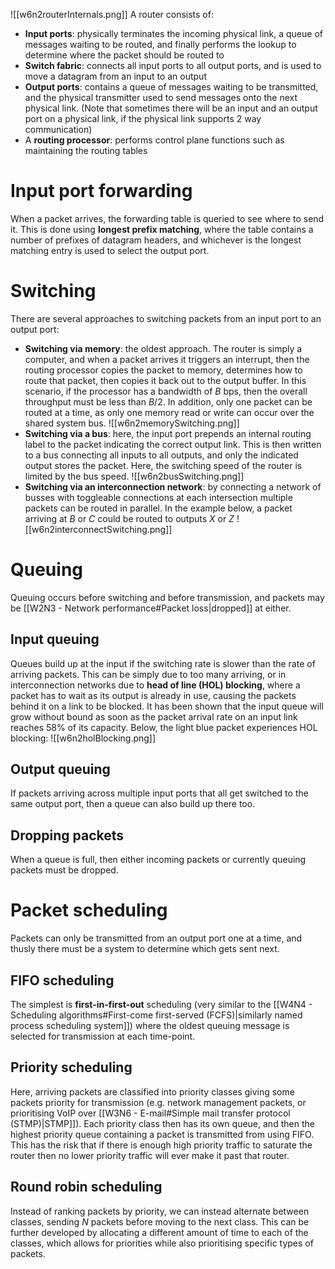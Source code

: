 ![[w6n2routerInternals.png]]
A router consists of:
- **Input ports**: physically terminates the incoming physical link, a queue of messages waiting to be routed, and finally performs the lookup to determine where the packet should be routed to
- **Switch fabric**: connects all input ports to all output ports, and is used to move a datagram from an input to an output
- **Output ports**: contains a queue of messages waiting to be transmitted, and the physical transmitter used to send messages onto the next physical link. (Note that sometimes there will be an input and an output port on a physical link, if the physical link supports 2 way communication)
- A **routing processor**: performs control plane functions such as maintaining the routing tables
# Input port forwarding
When a packet arrives, the forwarding table is queried to see where to send it. This is done using **longest prefix matching**, where the table contains a number of prefixes of datagram headers, and whichever is the longest matching entry is used to select the output port.
# Switching
There are several approaches to switching packets from an input port to an output port:
- **Switching via memory**: the oldest approach. The router is simply a computer, and when a packet arrives it triggers an interrupt, then the routing processor copies the packet to memory, determines how to route that packet, then copies it back out to the output buffer. In this scenario, if the processor has a bandwidth of $B$ bps, then the overall throughput must be less than $B/2$. In addition, only one packet can be routed at a time, as only one memory read or write can occur over the shared system bus.
  ![[w6n2memorySwitching.png]]
- **Switching via a bus**: here, the input port prepends an internal routing label to the packet indicating the correct output link. This is then written to a bus connecting all inputs to all outputs, and only the indicated output stores the packet. Here, the switching speed of the router is limited by the bus speed.
  ![[w6n2busSwitching.png]]
- **Switching via an interconnection network**: by connecting a network of busses with toggleable connections at each intersection multiple packets can be routed in parallel. In the example below, a packet arriving at $B$ or $C$ could be routed to outputs $X$ or $Z$
  ![[w6n2interconnectSwitching.png]]
# Queuing
Queuing occurs before switching and before transmission, and packets may be [[W2N3 - Network performance#Packet loss|dropped]] at either.
## Input queuing
Queues build up at the input if the switching rate is slower than the rate of arriving packets. This can be simply due to too many arriving, or in interconnection networks due to **head of line (HOL) blocking**, where a packet has to wait as its output is already in use, causing the packets behind it on a link to be blocked. It has been shown that the input queue will grow without bound as soon as the packet arrival rate on an input link reaches 58% of its capacity. Below, the light blue packet experiences HOL blocking:
![[w6n2holBlocking.png]]
## Output queuing
If packets arriving across multiple input ports that all get switched to the same output port, then a queue can also build up there too.
## Dropping packets
When a queue is full, then either incoming packets or currently queuing packets must be dropped.
# Packet scheduling
Packets can only be transmitted from an output port one at a time, and thusly there must be a system to determine which gets sent next.
## FIFO scheduling
The simplest is **first-in-first-out** scheduling (very similar to the [[W4N4 - Scheduling algorithms#First-come first-served (FCFS)|similarly named process scheduling system]]) where the oldest queuing message is selected for transmission at each time-point.
## Priority scheduling
Here, arriving packets are classified into priority classes giving some packets priority for transmission (e.g. network management packets, or prioritising VoIP over [[W3N6 - E-mail#Simple mail transfer protocol (STMP)|STMP]]). Each priority class then has its own queue, and then the highest priority queue containing a packet is transmitted from using FIFO. This has the risk that if there is enough high priority traffic to saturate the router then no lower priority traffic will ever make it past that router.
## Round robin scheduling
Instead of ranking packets by priority, we can instead alternate between classes, sending $N$ packets before moving to the next class. This can be further developed by allocating a different amount of time to each of the classes, which allows for priorities while also prioritising specific types of packets.